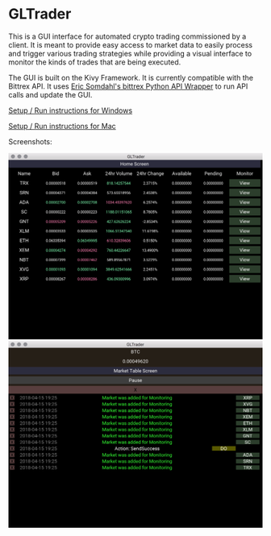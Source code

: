 # GLTrader

This is a GUI interface for automated crypto trading commissioned by a client.  It is meant to provide easy access to market data to easily process and trigger various trading strategies while providing a visual interface to monitor the kinds of trades that are being executed.

The GUI is built on the Kivy Framework.  It is currently compatible with the Bittrex API.  It uses [Eric Somdahl's bittrex Python API Wrapper](https://github.com/ericsomdahl/python-bittrex) to run API calls and update the GUI.  


[Setup / Run instructions for Windows](/docs/win_setup.md)

[Setup / Run instructions for Mac](/docs/mac_setup.md)

Screenshots:

![Screenshot 1 for GLTrader](/docs/screenshot1.png)
![Screenshot 2 for GLTrader](/docs/screenshot2.png)
